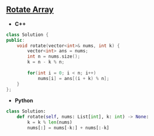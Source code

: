 ## [Rotate Array](https://leetcode.com/problems/rotate-array/)

* **C++**
```cpp
class Solution {
public:
    void rotate(vector<int>& nums, int k) {
        vector<int> ans = nums;
        int n = nums.size();
        k = n - k % n;
        
        for(int i = 0; i < n; i++)
            nums[i] = ans[(i + k) % n];
    }
};
```

* **Python**
```py
class Solution:
    def rotate(self, nums: List[int], k: int) -> None:
        k = k % len(nums)
        nums[:] = nums[-k:] + nums[:-k]
```
